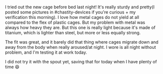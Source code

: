 I tried out the new cage before bed last night! It's really sturdy and pretty(I posted some pictures in #chastity-devices if you're curious + my verification this morning). I love how metal cages do not yield at all compared to the flex of plastic cages. But my problem with metal was always how heavy they are. But this one is really light because it's made of titanium, which is lighter than steel, but more or less equally strong. 

The fit was great, and it barely did that thing where cages migrate down and away from the body when really aroused/at night. I wore is all night without problem, and I'm testing it at work today.

I did not try it with the spout yet, saving that for today when I have plenty of time 😄